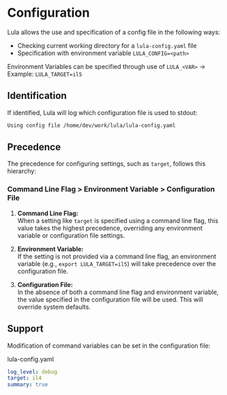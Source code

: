 # Configuration

Lula allows the use and specification of a config file in the following ways:
- Checking current working directory for a `lula-config.yaml` file
- Specification with environment variable `LULA_CONFIG=<path>`

Environment Variables can be specified through use of `LULA_<VAR>` -> Example: `LULA_TARGET=il5` 

## Identification

If identified, Lula will log which configuration file is used to stdout:
```bash
Using config file /home/dev/work/lula/lula-config.yaml
```

## Precedence

The precedence for configuring settings, such as `target`, follows this hierarchy:

### **Command Line Flag > Environment Variable > Configuration File**

1. **Command Line Flag:**  
   When a setting like `target` is specified using a command line flag, this value takes the highest precedence, overriding any environment variable or configuration file settings.

2. **Environment Variable:**  
   If the setting is not provided via a command line flag, an environment variable (e.g., `export LULA_TARGET=il5`) will take precedence over the configuration file.

3. **Configuration File:**  
   In the absence of both a command line flag and environment variable, the value specified in the configuration file will be used. This will override system defaults.

## Support

Modification of command variables can be set in the configuration file:

lula-config.yaml
```yaml
log_level: debug
target: il4
summary: true
```